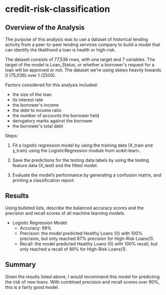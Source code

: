 # credit-risk-classification

## Overview of the Analysis

The purpose of this analysis was to use a dataset of historical lending activity from a peer-to-peer lending services company to build a model that can identify the likelihood a loan is health or high-risk.

The dataset consists of 77,536 rows, with one target and 7 variables. The target of the model is Loan_Status, or whether a borrower's request for a loan will be approved or not. The dataset we're using skews heavily towards 0 (75,036) over 1 (2500).

Factors considered for this analysis included:
- the size of the loan
- its interest rate
- the borrower's income
- the debt to income ratio
- the number of accounts the borrower held
- derogatory marks against the borrower
- the borrower's total debt

Steps:
1) Fit a logistic regression model by using the training data (X_train and y_train) using the LogisticRegression module from scikit-learn..

2) Save the predictions for the testing data labels by using the testing feature data (X_test) and the fitted model.

3) Evaluate the model’s performance by generating a confusion matrix, and printing a classification report.


## Results

Using bulleted lists, describe the balanced accuracy scores and the precision and recall scores of all machine learning models.

* Logistic Regression Model:
  * Accuracy: 99%
  * Precision: the model predicted Healthy Loans (0) with 100% precision, but only reached 87% precision for High-Risk Loans(1).
  * Recall: the model predicted Healthy Loans (0) with 100% recall, but only reached a recall of 89% for High-Risk Loans(1).


## Summary

Given the results listed above, I would recommend this model for predicting the risk of new loans. With combined precision and recall scores over 90%, this is a fairly good model.